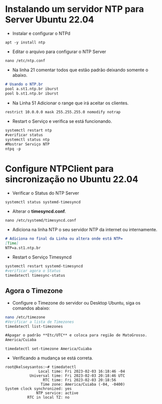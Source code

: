 # Instalando um servidor NTP para Server Ubuntu 22.04
 - Instalar e configurar o NTPd
```
apt -y install ntp
```
 - Editar o arquivo para configurar o NTP Server
```
nano /etc/ntp.conf
```
 - Na linha 21 comentar todos que estão padrão deixando somente o abaixo.
```markdown
# Usando o NTP.br
pool a.st1.ntp.br iburst 
pool b.st1.ntp.br iburst 
```
 - Na Linha 51 Adicionar o range que irá aceitar os clientes.
```markdown
restrict 10.0.0.0 mask 255.255.255.0 nomodify notrap
```
 - Restart o Serviço e verifica se está funcionando.
~~~markdown
systemctl restart ntp
#verificar status
systemctl status ntp
#Mostrar Serviço NTP
ntpq -p
~~~
# Configure NTPClient para sincronização no Ubuntu 22.04
 - Verificar o Status do NTP Server
```
systemctl status systemd-timesyncd
```
 - Alterar o **timesyncd.conf**.
```
nano /etc/systemd/timesyncd.conf
```
 - Adiciona na linha NTP o seu servidor NTP da internet ou internamente.
```markdown
# Adiciona no final da Linha ou altera onde está NTP=
[Time]
NTP=a.st1.ntp.br
```
 - Restart o Serviço Timesyncd
```sh
systemctl restart systemd-timesyncd
#verificar agora o Status
timedatectl timesync-status
```
## Agora o Timezone
 - Configure o Timezone do servidor ou Desktop Ubuntu, siga os comandos abaixo:
```sh
nano /etc/timezone
#Verificar a lista de Timezones
timedatectl list-timezones
```
```markdown
#Apagar o padrão **Etc/UTC** e coloca para região de MatoGrosso.
America/Cuiaba
```
```
timedatectl set-timezone America/Cuiaba
```
 - Verificando a mudança se está correta.
```
root@kelseysantos:~# timedatectl 
               Local time: Fri 2023-02-03 16:18:46 -04
           Universal time: Fri 2023-02-03 20:18:46 UTC
                 RTC time: Fri 2023-02-03 20:18:56
                Time zone: America/Cuiaba (-04, -0400)
System clock synchronized: yes
              NTP service: active
          RTC in local TZ: no
```